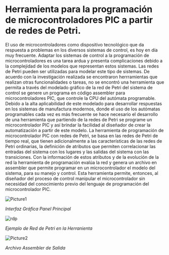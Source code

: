 # Herramienta para la programación de microcontroladores PIC a partir de redes de Petri.

El uso de microcontroladores como dispositivo tecnológico que da respuesta a problemas en los diversos sistemas de control, es hoy en día muy frecuente. Adaptar los sistemas de control a la programación de microcontroladores es una tarea ardua y presenta complicaciones debido a la complejidad de los modelos que representan estos sistemas. Las redes de Petri pueden ser utilizadas para modelar este tipo de sistemas. De  acuerdo con la investigación realizada se encontraron herrramientas que realizan otras funcionalidades o tareas, no se encontró una herramienta que permita a través del modelado gráfico de la red de Petri del sistema de control se genere un programa en código assembler para microcontroladores PIC, que controle la CPU del autómata programable. Debido a la alta aplicabilidad de este modelado para desarrollar respuestas en los sistemas de manufactura modernos, donde el uso de los autómatas programables cada vez es más frecuente se hace necesario el desarrollo de una herramienta que partiendo de la redes de Petri se programe un  microcontrolador PIC y así brindar la facilidad al diseñador de crear la automatización a partir de este modelo. La herramienta de programación de microcontrolador PIC con redes de Petri, se basa en las redes de Petri de tiempo real, que tienen adicionalmente a las características de las redes de Petri ordinarias, la definición de atributos que permiten correlacionar las entradas del sistema con los lugares y las salidas del sistema con las transiciones. Con la información de estos atributos y de la evolución de la red la herramienta de programación evalúa la red y genera un archivo en assembler que permite programar en un microcontrolador el modelo del sistema, para su manejo y control. Esta herramienta permite, entonces, al diseñador del proceso de control manipular el microcontrolador sin necesidad del conocimiento previo del lenguaje de programación del microcontrolador PIC.

![Picture1](https://github.com/gaudikarina/HerramientaPICRDP/assets/71100137/5fb7719f-96ce-4af4-8620-a4dc529f8b6b)

*Interfaz Gráfica Panel Principal*

![rdp](https://github.com/gaudikarina/HerramientaPICRDP/assets/71100137/bd886866-8ea9-4205-bcb8-524875ed5168)

*Ejemplo de Red de Petri en la Herranienta*

![Picture2](https://github.com/gaudikarina/HerramientaPICRDP/assets/71100137/62163dab-a081-46db-992c-fbab0328cd39)

*Archivo Assembler de Salida*

